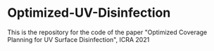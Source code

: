 # Optimized-UV-Disinfection
This is the repository for the code of the paper "Optimized Coverage Planning for UV Surface Disinfection", ICRA 2021
